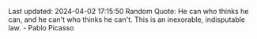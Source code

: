 Last updated: 2024-04-02 17:15:50
Random Quote: He can who thinks he can, and he can't who thinks he can't. This is an inexorable, indisputable law. - Pablo Picasso